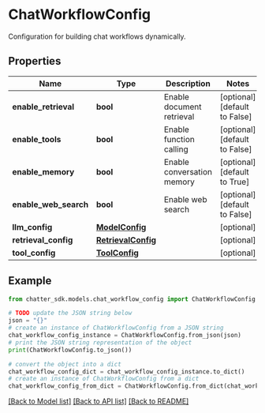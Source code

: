# ChatWorkflowConfig

Configuration for building chat workflows dynamically.

## Properties

Name | Type | Description | Notes
------------ | ------------- | ------------- | -------------
**enable_retrieval** | **bool** | Enable document retrieval | [optional] [default to False]
**enable_tools** | **bool** | Enable function calling | [optional] [default to False]
**enable_memory** | **bool** | Enable conversation memory | [optional] [default to True]
**enable_web_search** | **bool** | Enable web search | [optional] [default to False]
**llm_config** | [**ModelConfig**](ModelConfig.md) |  | [optional] 
**retrieval_config** | [**RetrievalConfig**](RetrievalConfig.md) |  | [optional] 
**tool_config** | [**ToolConfig**](ToolConfig.md) |  | [optional] 

## Example

```python
from chatter_sdk.models.chat_workflow_config import ChatWorkflowConfig

# TODO update the JSON string below
json = "{}"
# create an instance of ChatWorkflowConfig from a JSON string
chat_workflow_config_instance = ChatWorkflowConfig.from_json(json)
# print the JSON string representation of the object
print(ChatWorkflowConfig.to_json())

# convert the object into a dict
chat_workflow_config_dict = chat_workflow_config_instance.to_dict()
# create an instance of ChatWorkflowConfig from a dict
chat_workflow_config_from_dict = ChatWorkflowConfig.from_dict(chat_workflow_config_dict)
```
[[Back to Model list]](../README.md#documentation-for-models) [[Back to API list]](../README.md#documentation-for-api-endpoints) [[Back to README]](../README.md)


